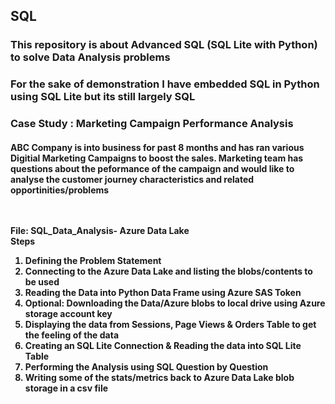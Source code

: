 <h2> SQL
<h3> This repository is about Advanced SQL (SQL Lite with Python) to solve Data Analysis problems
<h3> For the sake of demonstration I have embedded SQL in Python using SQL Lite but its still largely SQL 
<h3> Case Study : Marketing Campaign Performance Analysis 
<h4> ABC Company is into business for past 8 months and has ran various Digitial Marketing Campaigns to boost the sales. Marketing team has questions about the peformance of the campaign and would like to analyse the customer journey characteristics and related opportinities/problems

<br><br> File: SQL_Data_Analysis- Azure Data Lake
<br> Steps
1.	Defining the Problem Statement
2.	Connecting to the Azure Data Lake and listing the blobs/contents to be used
3.	Reading the Data into Python Data Frame using Azure SAS Token
4.	Optional: Downloading the Data/Azure blobs to local drive using Azure storage account key
5.	Displaying the data from Sessions, Page Views & Orders Table to get the feeling of the data 
6.	Creating an SQL Lite Connection & Reading the data into SQL Lite Table
7.	Performing the Analysis using SQL Question by Question 
8.	Writing some of the stats/metrics back to Azure Data Lake blob storage in a csv file
